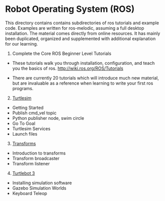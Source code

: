 # Robot Operating System (ROS)

This directory contains contains subdirectories of ros tutorials and example code. Examples are written for ros-melodic, assuming a full desktop installation. The material comes directly from online resources. It has mainly been duplicated, organized and supplemented with additional explanation for our learning.

1. Complete the Core ROS Beginner Level Tutorials

  - These tutorials walk you through installation, configuration, and teach you the basics of ros. http://wiki.ros.org/ROS/Tutorials

  - There are currently 20 tutorials which will introduce much new material, but are invaluable as a reference when learning to write your first ros programs.

2. [Turtlesim](./turtlesim/README.md)

  - Getting Started
  - Publish cmd_vel topic
  - Python publisher node, swim circle
  - Go To Goal
  - Turtlesim Services
  - Launch files


3. [Transforms](./tf2/README.md)

  - Introduction to transforms
  - Transform broadcaster
  - Transform listener

4. [Turtlebot 3](./turtlebot3/README.md)

  - Installing simulation software
  - Gazebo Simulation Worlds
  - Keyboard Teleop

  